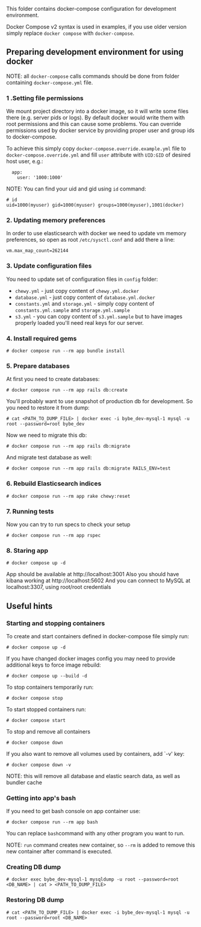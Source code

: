 This folder contains docker-compose configuration for development environment.

Docker Compose v2 syntax is used in examples, if you use older version simply replace `docker compose` 
with `docker-compose`. 

## Preparing development environment for using docker

NOTE: all `docker-compose` calls commands should be done from folder containing `docker-compose.yml` file.

### 1 .Setting file permissions
We mount project directory into a docker image, so it will write some files there (e.g. server pids or logs).
By default docker would write them with root permissions and this can cause some problems.
You can override permissions used by docker service by providing proper user and group ids to docker-compose.

To achieve this simply copy `docker-compose.override.example.yml` file to `docker-compose.override.yml` and fill `user`
attribute with `UID:GID` of desired host user, e.g.:
```
  app:
    user: '1000:1000'
```

NOTE: You can find your uid and gid using `id` command:
```
# id
uid=1000(myuser) gid=1000(myuser) groups=1000(myuser),1001(docker)
```

### 2. Updating memory preferences

In order to use elasticsearch with docker we need to update vm memory preferences, so open as root `/etc/sysctl.conf`
and add there a line:
```
vm.max_map_count=262144
```

### 3. Update configuration files

You need to update set of configuration files in `config` folder:
- `chewy.yml` - just copy content of `chewy.yml.docker`
- `database.yml` - just copy content of `database.yml.docker`
- `constants.yml` and `storage.yml` - simply copy content of `constants.yml.sample` and `storage.yml.sample`
- `s3.yml` - you can copy content of `s3.yml.sample` but to have images properly loaded you'll need real keys for our server. 


### 4. Install required gems

```
# docker compose run --rm app bundle install
```

### 5. Prepare databases
At first you need to create databases:
```
# docker compose run --rm app rails db:create
```

You'll probably want to use snapshot of production db for development. So you need to restore it from dump:
```
# cat <PATH_TO_DUMP_FILE> | docker exec -i bybe_dev-mysql-1 mysql -u root --password=root bybe_dev
```

Now we need to migrate this db:
```
# docker compose run --rm app rails db:migrate
```
And migrate test database as well:
```
# docker compose run --rm app rails db:migrate RAILS_ENV=test
```

### 6. Rebuild Elasticsearch indices
```
# docker compose run --rm app rake chewy:reset
```

### 7. Running tests

Now you can try to run specs to check your setup 
```
# docker compose run --rm app rspec
```

### 8. Staring app
```
# docker compose up -d
```

App should be available at http://localhost:3001
Also you should have kibana working at http://localhost:5602
And you can connect to MySQL at localhost:3307, using root/root credentials

## Useful hints

### Starting and stopping containers

To create and start containers defined in docker-compose file simply run:
```
# docker compose up -d
```

If you have changed docker images config you may need to provide additional keys to force image rebuild:
```
# docker compose up --build -d 
```

To stop containers temporarily run:
```
# docker compose stop
```

To start stopped containers run:
```
# docker compose start
```

To stop and remove all containers
```
# docker compose down
```

If you also want to remove all volumes used by containers, add `-v' key:
```
# docker compose down -v
```
NOTE: this will remove all database and elastic search data, as well as bundler cache

### Getting into app's bash

If you need to get bash console on app container use:
```
# docker compose run --rm app bash
```

You can replace `bash`command with any other program you want to run.

NOTE: `run` command creates new container, so `--rm` is added to remove this new container after command is executed.



### Creating DB dump
```
# docker exec bybe_dev-mysql-1 mysqldump -u root --password=root <DB_NAME> | cat > <PATH_TO_DUMP_FILE>
```

### Restoring DB dump

```
# cat <PATH_TO_DUMP_FILE> | docker exec -i bybe_dev-mysql-1 mysql -u root --password=root <DB_NAME>
```

